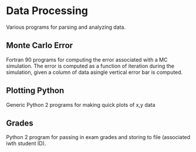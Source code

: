 # Data Processing
Various programs for parsing and analyzing data.

## Monte Carlo Error
Fortran 90 programs for computing the error associated with a MC simulation. 
The error is computed as a function of iteration during the simulation, given a column of data asingle vertical error bar is computed. 

## Plotting Python
Generic Python 2 programs for making quick plots of x,y data

## Grades
Python 2 program for passing in exam grades and storing to file (associated iwth student ID). 
